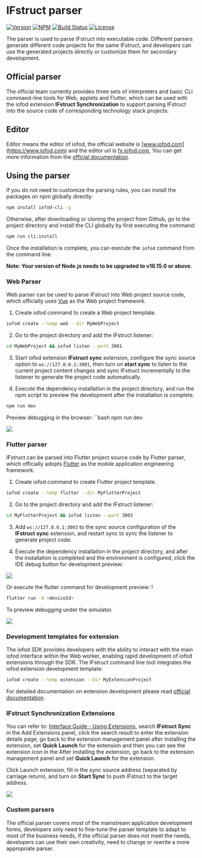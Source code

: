 # IFstruct parser

[![Version](https://img.shields.io/github/package-json/v/iofod/IFstruct-parser)](https://github.com/iofod/IFstruct-parser/)
[![NPM](https://img.shields.io/npm/v/iofod-cli)](https://www.npmjs.com/package/iofod-cli)
[![Build Status](https://img.shields.io/github/actions/workflow/status/iofod/IFstruct-parser/main.yml?branch=main)](https://github.com/iofod/IFstruct-parser/actions)
[![License](https://img.shields.io/github/license/iofod/IFstruct-parser)](https://github.com/iofod/IFstruct-parser/blob/main/LICENSE.md)

The parser is used to parse IFstruct into executable code. Different parsers generate different code projects for the same IFstruct, and developers can use the generated projects directly or customize them for secondary development.

## Official parser

The official team currently provides three sets of interpreters and basic CLI command-line tools for Web, applets and Flutter, which can be used with the iofod extension **IFstruct Synchronization** to support parsing IFstruct into the source code of corresponding technology stack projects.

## Editor

Editor means the editor of iofod, the official website is [www.iofod.com](https://www.iofod.com) and the editor url is [fx.iofod.com](https://fx.iofod.com), You can get more information from the [official documentation](https://doc.iofod.com/#/en/).

## Using the parser

If you do not need to customize the parsing rules, you can install the packages on npm globally directly:

```bash
npm install iofod-cli -g
```

Otherwise, after downloading or cloning the project from Github, go to the project directory and install the CLI globally by first executing the command:

```bash
npm run cli:install
```

Once the installation is complete, you can execute the `iofod` command from the command line.

**Note: Your version of Node.js needs to be upgraded to v16.15.0 or above.**

### Web Parser

Web parser can be used to parse IFstruct into Web project source code, which officially uses [Vue](https://vuejs.org/) as the Web project framework.

1. Create iofod command to create a Web project template.

```bash
iofod create --temp web --dir MyWebProject
```

2. Go to the project directory and add the IFstruct listener:

```bash
cd MyWebProject && iofod listen --port 3001
```

3. Start iofod extension **IFstruct sync** extension, configure the sync source option to ``ws://127.0.0.1:3001``, then turn on **start sync** to listen to the current project content changes and sync IFstruct incrementally to the listener to generate the project code automatically.

4. Execute the dependency installation in the project directory, and run the npm script to preview the development after the installation is complete.

```bash
npm run dev
```

Preview debugging in the browser: ``bash npm run dev

![](https://doc.iofod.com/public/en/cn-605-3v1.jpg)

### Flutter parser

IFstruct can be parsed into Flutter project source code by Flutter parser, which officially adopts [Flutter](https://flutter.dev/) as the mobile application engineering framework.

1. Create iofod command to create Flutter project template.

```bash
iofod create --temp flutter --dir MyFlutterProject
```

2. Go to the project directory and add the IFstruct listener:

```bash
cd MyFlutterProject && iofod listen --port 3003
```

3. Add ``ws://127.0.0.1:3003`` to the sync source configuration of the **IFstruct sync** extension, and restart sync to sync the listener to generate project code.


4. Execute the dependency installation in the project directory, and after the installation is completed and the environment is configured, click the IDE debug button for development preview:

![](https://doc.iofod.com/public/en/cn-605-4.jpg)

Or execute the flutter command for development preview: !

```bash
flutter run -d <deviceId>
```

To preview debugging under the simulator.

![](https://doc.iofod.com/public/en/cn-605-1v1.jpg)

### Development templates for extension

The iofod SDK provides developers with the ability to interact with the main iofod interface within the Web worker, enabling rapid development of iofod extensions through the SDK. The IFstruct command line tool integrates the iofod extension development template:

```bash
iofod create --temp extension --dir MyExtensionProject
```

For detailed documentation on extension development please read [official documentation](https://doc.iofod.com/#/en/9/01).

### IFstruct Synchronization Extensions

You can refer to: [Interface Guide - Using Extensions](https://doc.iofod.com/#/en/3/24), search **IFstruct Sync** in the Add Extensions panel, click the search result to enter the extension details page, go back to the extension management panel after installing the extension, set **Quick Launch** for the extension and then you can see the extension icon in the After installing the extension, go back to the extension management panel and set **Quick Launch** for the extension.

Click Launch extension, fill in the sync source address (separated by carriage return), and turn on **Start Sync** to push IFstruct to the target address.

![](https://doc.iofod.com/public/en/cn-605-5.jpg)

### Custom parsers

The official parser covers most of the mainstream application development forms, developers only need to fine-tune the parser template to adapt to most of the business needs, if the official parser does not meet the needs, developers can use their own creativity, need to change or rewrite a more appropriate parser.

